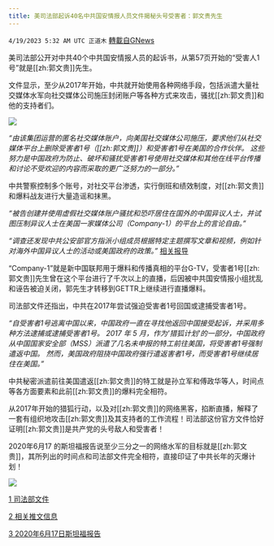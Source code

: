 ```yaml
---
title: 美司法部起诉40名中共国安情报人员文件揭秘头号受害者：郭文贵先生
---
```

`4/19/2023 5:32 AM UTC 正道木` [轉載自GNews](https://gnews.org/articles/1238868)

美司法部公开对中共40个中共国安情报人员的起诉书，从第57页开始的“受害人1号”就是[[zh:郭文贵]]先生。

文件显示，至少从2017年开始，中共就开始使用各种网络手段，包括派遣大量社交媒体水军向社交媒体公司施压封闭账户等各种方式来攻击，骚扰[[zh:郭文贵]]和他的支持者们。

![](https://i.imgur.com/cXOlJl4.png)

*“由该集团运营的匿名社交媒体账户，向美国社交媒体公司施压，要求他们从社交媒体平台上删除受害者1号（[[zh:郭文贵]]）和受害者1号在美国的合作伙伴。 这些努力是中国政府为防止、破坏和骚扰受害者1号使用社交媒体和其他在线平台传播和讨论不受欢迎的内容而采取的更广泛努力的一部分。”*

中共警察控制多个账号，对社交平台渗透，实行倒班和绩效制度，对[[zh:郭文贵]]和爆料战友进行大量造谣和抹黑。

*“被告创建并使用虚假社交媒体账户骚扰和恐吓居住在国外的中国异议人士，并试图压制异议人士在美国一家媒体公司（Company-1）的平台上的言论自由。”*

*“调查还发现中共公安部官方指派小组成员根据特定主题撰写文章和视频，例如针对海外中国异议人士的活动或美国政府的政策。”* [相关报导](https://www.justice.gov/opa/pr/40-officers-china-s-national-police-charged-transnational-repression-schemes-targeting-us)

“Company-1”就是新中国联邦用于爆料和传播真相的平台G-TV，受害者1号[[zh:郭文贵]]先生曾在这个平台进行了千次以上的直播，后因被中共国安情报小组扰乱和诬告被迫关闭，郭先生才转移到GETTR上继续进行直播爆料。

司法部文件还指出，中共在2017年尝试强迫受害者1号回国或逮捕受害者1号。

*“自受害者1号逃离中国以来，中国政府一直在寻找他返回中国接受起诉，并采用多种方法逮捕或逮捕受害者1号。 2017 年 5 月，作为'猎狐计划'的一部分，中国政府从中国国家安全部（MSS）派遣了几名未申报的特工前往美国，将受害者1号强制遣返中国。 然而，美国政府阻挠中国政府强行遣返害者1号，而受害者1号继续居住在美国。”*

中共秘密派遣前往美国遣返[[zh:郭文贵]]的特工就是孙立军和傅政华等人，时间点等各方面要素和此前[[zh:郭文贵]]的爆料完全相符。

从2017年开始的猎狐行动，以及对[[zh:郭文贵]]的网络黑客，掐断直播，解释了一套有组织地攻击[[zh:郭文贵]]及其支持者的工作流程！司法部这份官方文件恰好证明[[zh:郭文贵]]是共产党的头号敌人和受害者！

2020年6月17 的斯坦福报告说至少三分之一的网络水军的目标就是[[zh:郭文贵]]，其所列出的时间点和司法部文件完全相符，直接印证了中共长年的灭爆计划！

![](https://i.imgur.com/nCpQIaj.png)

[1 司法部文件](https://nfscofficial.com/wp-content/uploads/2023/04/123119942007.pdf)

[2 相关推文信息](https://twitter.com/roy_guo64/status/1648522039140163587)

[3 2020年6月17日斯坦福报告](https://nfscofficial.com/wp-content/uploads/2023/04/Appendix-10_Standford_20200611_Sockpuppets-Spin-COVID-Yarns-An-Analysis-of-PRC-Attributed-June-2020-Twitter-takedown-25-pages.pdf)

